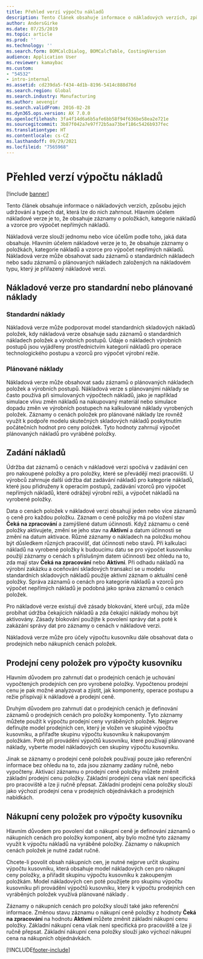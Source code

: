 ```yaml
---
title: Přehled verzí výpočtu nákladů
description: Tento článek obsahuje informace o nákladových verzích, způsobu jejich udržování a typech dat, která lze do nich zahrnout. Hlavním účelem nákladové verze je to, že obsahuje záznamy o položkách, kategorie nákladů a vzorce pro výpočet nepřímých nákladů.
author: AndersGirke
ms.date: 07/25/2019
ms.topic: article
ms.prod: ''
ms.technology: ''
ms.search.form: BOMCalcDialog, BOMCalcTable, CostingVersion
audience: Application User
ms.reviewer: kamaybac
ms.custom:
- "54532"
- intro-internal
ms.assetid: cd239da5-f434-4d1b-8196-5414c888d76d
ms.search.region: Global
ms.search.industry: Manufacturing
ms.author: aevengir
ms.search.validFrom: 2016-02-28
ms.dyn365.ops.version: AX 7.0.0
ms.openlocfilehash: 3fa4f14d6a6b5afe6bb58f94f636be58ea2e721e
ms.sourcegitcommit: 3b87f042a7e97f72b5aa73bef186c5426b937fec
ms.translationtype: HT
ms.contentlocale: cs-CZ
ms.lasthandoff: 09/29/2021
ms.locfileid: "7565968"
---
```

# <a name="costing-versions-overview"></a>Přehled verzí výpočtu nákladů

[!include [banner](../includes/banner.md)]

Tento článek obsahuje informace o nákladových verzích, způsobu jejich udržování a typech dat, která lze do nich zahrnout. Hlavním účelem nákladové verze je to, že obsahuje záznamy o položkách, kategorie nákladů a vzorce pro výpočet nepřímých nákladů.

Nákladová verze slouží jednomu nebo více účelům podle toho, jaká data obsahuje. Hlavním účelem nákladové verze je to, že obsahuje záznamy o položkách, kategorie nákladů a vzorce pro výpočet nepřímých nákladů. Nákladová verze může obsahovat sadu záznamů o standardních nákladech nebo sadu záznamů o plánovaných nákladech založených na nákladovém typu, který je přiřazený nákladové verzi.

## <a name="costing-versions-for-standard-or-planned-costs"></a>Nákladové verze pro standardní nebo plánované náklady
### <a name="standard-costs"></a>Standardní náklady

Nákladová verze může podporovat model standardních skladových nákladů položek, kdy nákladová verze obsahuje sadu záznamů o standardních nákladech položek a výrobních postupů. Údaje o nákladech výrobních postupů jsou vyjádřeny prostřednictvím kategorií nákladů pro operace technologického postupu a vzorců pro výpočet výrobní režie.

### <a name="planned-costs"></a>Plánované náklady

Nákladová verze může obsahovat sadu záznamů o plánovaných nákladech položek a výrobních postupů. Nákladová verze s plánovanými náklady se často používá při simulovaných výpočtech nákladů, jako je například simulace vlivu změn nákladů na nakupovaný materiál nebo simulace dopadu změn ve výrobních postupech na kalkulované náklady vyrobených položek. Záznamy o cenách položek pro plánované náklady lze rovněž využít k podpoře modelu skutečných skladových nákladů poskytnutím počátečních hodnot pro ceny položek. Tyto hodnoty zahrnují výpočet plánovaných nákladů pro vyráběné položky.

## <a name="entering-costs"></a>Zadání nákladů
Údržba dat záznamů o cenách v nákladové verzi spočívá v zadávání cen pro nakoupené položky a pro položky, které se převádějí mezi pracovišti. U výrobců zahrnuje další údržba dat zadávání nákladů pro kategorie nákladů, které jsou přidruženy k operacím postupů, zadávání vzorců pro výpočet nepřímých nákladů, které odrážejí výrobní režii, a výpočet nákladů na vyrobené položky. 

Data o cenách položek v nákladové verzi obsahují jeden nebo více záznamů o ceně pro každou položku. Záznam o ceně položky má po vložení stav **Čeká na zpracování** a zamýšlené datum účinnosti. Když záznamu o ceně položky aktivujete, změní se jeho stav na **Aktivní** a datum účinnosti se změní na datum aktivace. Různé záznamy o nákladech na položku mohou být důsledkem různých pracovišť, dat účinnosti nebo stavů. Při kalkulaci nákladů na vyrobené položky k budoucímu datu se pro výpočet kusovníku použijí záznamy o cenách s příslušným datem účinnosti bez ohledu na to, zda mají stav **Čeká na zpracování** nebo **Aktivní**. Při odhadu nákladů na výrobní zakázku a oceňování skladových transakcí se u modelu standardních skladových nákladů použije aktivní záznam o aktuální ceně položky. Správa záznamů o cenách pro kategorie nákladů a vzorců pro výpočet nepřímých nákladů je podobná jako správa záznamů o cenách položek. 

Pro nákladové verze existují dvě zásady blokování, které určují, zda může probíhat údržba čekajících nákladů a zda čekající náklady mohou být aktivovány. Zásady blokování použijte k povolení správy dat a poté k zakázání správy dat pro záznamy o cenách v nákladové verzi. 

Nákladová verze může pro účely výpočtu kusovníku dále obsahovat data o prodejních nebo nákupních cenách položek.

## <a name="item-sales-prices-for-bom-calculations"></a>Prodejní ceny položek pro výpočty kusovníku
Hlavním důvodem pro zahrnutí dat o prodejních cenách je uchování vypočtených prodejních cen pro vyrobené položky. Vypočtenou prodejní cenu je pak možné analyzovat a zjistit, jak komponenty, operace postupu a režie přispívají k nákladové a prodejní ceně. 

Druhým důvodem pro zahrnutí dat o prodejních cenách je definování záznamů o prodejních cenách pro položky komponenty. Tyto záznamy můžete použít k výpočtu prodejní ceny vyráběných položek. Nejprve definujte model prodejních cen, který je vložen ve skupině výpočtu kusovníku, a přiřaďte skupinu výpočtu kusovníku k nakupovaným položkám. Poté při provádění výpočtů kusovníku, které používají plánované náklady, vyberte model nákladových cen skupiny výpočtu kusovníku. 

Jinak se záznamy o prodejní ceně položek používají pouze jako referenční informace bez ohledu na to, zda jsou záznamy zadány ručně, nebo vypočteny. Aktivací záznamu o prodejní ceně položky můžete změnit základní prodejní cenu položky. Základní prodejní cena však není specifická pro pracoviště a lze ji ručně přepsat. Základní prodejní cena položky slouží jako výchozí prodejní cena v prodejních objednávkách a prodejních nabídkách.

## <a name="item-purchase-prices-for-bom-calculations"></a>Nákupní ceny položek pro výpočty kusovníku
Hlavním důvodem pro povolení dat o nákupní ceně je definování záznamů o nákupních cenách pro položky komponent, aby bylo možné tyto záznamy využít k výpočtu nákladů na vyráběné položky. Záznamy o nákupních cenách položek je nutné zadat ručně. 

Chcete-li povolit obsah nákupních cen, je nutné nejprve určit skupinu výpočtu kusovníku, která obsahuje model nákladových cen pro nákupní ceny položky, a přiřadit skupinu výpočtu kusovníku k zakoupeným položkám. Model nákladových cen poté použijete pro skupinu výpočtu kusovníku při provádění výpočtů kusovníku, který k výpočtu prodejních cen vyráběných položek využívá plánované náklady . 

Záznamy o nákupních cenách pro položky slouží také jako referenční informace. Změnou stavu záznamu o nákupní ceně položky z hodnoty **Čeká na zpracování** na hodnotu **Aktivní** můžete změnit základní nákupní cenu položky. Základní nákupní cena však není specifická pro pracoviště a lze ji ručně přepsat. Základní nákupní cena položky slouží jako výchozí nákupní cena na nákupních objednávkách.





[!INCLUDE[footer-include](../../includes/footer-banner.md)]